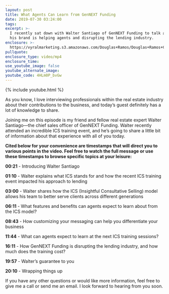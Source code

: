```yaml
---
layout: post
title: What Agents Can Learn from GenNEXT Funding
date: 2019-07-30 03:24:00
tags:
excerpt: >-
  I recently sat down with Walter Santiago of GenNEXT Funding to talk about how
  his brand is helping agents and disrupting the lending industry.
enclosure: >-
  https://vyralmarketing.s3.amazonaws.com/Douglas+Ramos/Douglas+Ramos+Century+21+_+What+Agents+Can+Learn+from+GenNEXT+Funding.mp4
pullquote:
enclosure_type: video/mp4
enclosure_time:
use_youtube_image: false
youtube_alternate_image:
youtube_code: 4HLm0P_bvGw
---
```


{% include youtube.html %}

As you know, I love interviewing professionals within the real estate industry about their contributions to the business, and today’s guest definitely has a lot of knowledge to share.&nbsp;

Joining me on this episode is my friend and fellow real estate expert Walter Santiago—the chief sales officer of GenNEXT Funding. Walter recently attended an incredible ICS training event, and he’s going to share a little bit of information about that experience with all of you today.&nbsp;

**Cited below for your convenience are timestamps that will direct you to various points in the video. Feel free to watch the full message or use these timestamps to browse specific topics at your leisure:&nbsp;**

**00:21** - Introducing Walter Santiago

**01:10** - Walter explains what ICS stands for and how the recent ICS training event impacted his approach to lending

**03:00** - Walter shares how the ICS (Insightful Consultative Selling) model allows his team to better serve clients across different generations

**06:11** - What features and benefits can agents expect to learn about from the ICS model?

**08:43** - How customizing your messaging can help you differentiate your business&nbsp;

**11:44** - What can agents expect to learn at the next ICS training sessions?

**16:11** - How GenNEXT Funding is disrupting the lending industry, and how much does the training cost?

**19:57** - Walter’s guarantee to you

**20:10** - Wrapping things up

If you have any other questions or would like more information, feel free to give me a call or send me an email. I look forward to hearing from you soon.<br>&nbsp;